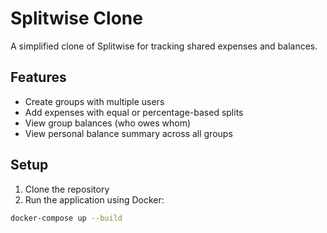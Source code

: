 # Splitwise Clone

A simplified clone of Splitwise for tracking shared expenses and balances.

## Features

- Create groups with multiple users
- Add expenses with equal or percentage-based splits
- View group balances (who owes whom)
- View personal balance summary across all groups

## Setup

1. Clone the repository
2. Run the application using Docker:

```bash
docker-compose up --build
